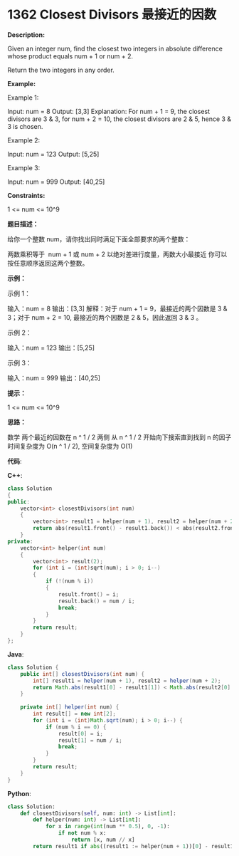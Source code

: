 # 1362 Closest Divisors 最接近的因数

__Description:__

Given an integer num, find the closest two integers in absolute difference whose product equals num + 1 or num + 2.

Return the two integers in any order.

__Example:__

Example 1:

Input: num = 8
Output: [3,3]
Explanation: For num + 1 = 9, the closest divisors are 3 & 3, for num + 2 = 10, the closest divisors are 2 & 5, hence 3 & 3 is chosen.

Example 2:

Input: num = 123
Output: [5,25]

Example 3:

Input: num = 999
Output: [40,25]

__Constraints:__

1 <= num <= 10^9

__题目描述：__

给你一个整数 num，请你找出同时满足下面全部要求的两个整数：

两数乘积等于  num + 1 或 num + 2
以绝对差进行度量，两数大小最接近
你可以按任意顺序返回这两个整数。

__示例：__

示例 1：

输入：num = 8
输出：[3,3]
解释：对于 num + 1 = 9，最接近的两个因数是 3 & 3；对于 num + 2 = 10, 最接近的两个因数是 2 & 5，因此返回 3 & 3 。

示例 2：

输入：num = 123
输出：[5,25]

示例 3：

输入：num = 999
输出：[40,25]

__提示：__

1 <= num <= 10^9

__思路：__

数学
两个最近的因数在 n ^ 1 / 2 两侧
从 n ^ 1 / 2 开始向下搜索直到找到 n 的因子
时间复杂度为 O(n ^ 1 / 2), 空间复杂度为 O(1)

__代码__:

__C++__:

```C++
class Solution 
{
public:
    vector<int> closestDivisors(int num)
    {
        vector<int> result1 = helper(num + 1), result2 = helper(num + 2);
        return abs(result1.front() - result1.back()) < abs(result2.front() - result2.back()) ? result1 : result2;
    }
private:
    vector<int> helper(int num) 
    {
        vector<int> result(2);
        for (int i = (int)sqrt(num); i > 0; i--) 
        {
            if (!(num % i)) 
            {
                result.front() = i;
                result.back() = num / i;
                break;
            }
        }
        return result;
    }
};
```

__Java__:

```Java
class Solution {
    public int[] closestDivisors(int num) {
        int[] result1 = helper(num + 1), result2 = helper(num + 2);
        return Math.abs(result1[0] - result1[1]) < Math.abs(result2[0] - result2[1]) ? result1 : result2;
    }
    
    private int[] helper(int num) {
        int result[] = new int[2];
        for (int i = (int)Math.sqrt(num); i > 0; i--) {
            if (num % i == 0) {
                result[0] = i;
                result[1] = num / i;
                break;
            }
        }
        return result;
    }
}
```

__Python__:

```Python
class Solution:
    def closestDivisors(self, num: int) -> List[int]:
        def helper(num: int) -> List[int]:
            for x in range(int(num ** 0.5), 0, -1):
                if not num % x:
                    return [x, num // x]
        return result1 if abs((result1 := helper(num + 1))[0] - result1[1]) < abs((result2 := helper(num + 2))[0] - result2[1]) else result2
```
